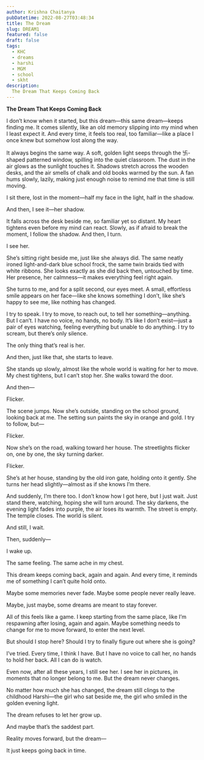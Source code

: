 ```yaml
---
author: Krishna Chaitanya
pubDatetime: 2022-08-27T03:48:34
title: The Dream
slug: DREAM1
featured: false
draft: false
tags:
  - KHC
  - dreams
  - harshi
  - MGM
  - school
  - skht
description:
  The Dream That Keeps Coming Back
---
```

**The Dream That Keeps Coming Back**

I don’t know when it started, but this dream—this same dream—keeps finding me. It comes silently, like an old memory slipping into my mind when I least expect it. And every time, it feels too real, too familiar—like a place I once knew but somehow lost along the way.

It always begins the same way. A soft, golden light seeps through the 卐-shaped patterned window, spilling into the quiet classroom. The dust in the air glows as the sunlight touches it. Shadows stretch across the wooden desks, and the air smells of chalk and old books warmed by the sun. A fan hums slowly, lazily, making just enough noise to remind me that time is still moving.

I sit there, lost in the moment—half my face in the light, half in the shadow.

And then, I see it—her shadow.

It falls across the desk beside me, so familiar yet so distant. My heart tightens even before my mind can react. Slowly, as if afraid to break the moment, I follow the shadow. And then, I turn.

I see her.

She’s sitting right beside me, just like she always did. The same neatly ironed light-and-dark blue school frock, the same twin braids tied with white ribbons. She looks exactly as she did back then, untouched by time. Her presence, her calmness—it makes everything feel right again.

She turns to me, and for a split second, our eyes meet. A small, effortless smile appears on her face—like she knows something I don’t, like she’s happy to see me, like nothing has changed.

I try to speak. I try to move, to reach out, to tell her something—anything. But I can’t. I have no voice, no hands, no body. It’s like I don’t exist—just a pair of eyes watching, feeling everything but unable to do anything. I try to scream, but there’s only silence.

The only thing that’s real is her.

And then, just like that, she starts to leave.

She stands up slowly, almost like the whole world is waiting for her to move. My chest tightens, but I can’t stop her. She walks toward the door.

And then—

Flicker.

The scene jumps. Now she’s outside, standing on the school ground, looking back at me. The setting sun paints the sky in orange and gold. I try to follow, but—

Flicker.

Now she’s on the road, walking toward her house. The streetlights flicker on, one by one, the sky turning darker.

Flicker.

She’s at her house, standing by the old iron gate, holding onto it gently. She turns her head slightly—almost as if she knows I’m there.

And suddenly, I’m there too. I don’t know how I got here, but I just wait. Just stand there, watching, hoping she will turn around. The sky darkens, the evening light fades into purple, the air loses its warmth. The street is empty. The temple closes. The world is silent.

And still, I wait.

Then, suddenly—

I wake up.

The same feeling. The same ache in my chest.

This dream keeps coming back, again and again. And every time, it reminds me of something I can’t quite hold onto.

Maybe some memories never fade. Maybe some people never really leave.

Maybe, just maybe, some dreams are meant to stay forever.

All of this feels like a game. I keep starting from the same place, like I’m respawning after losing, again and again. Maybe something needs to change for me to move forward, to enter the next level.

But should I stop here? Should I try to finally figure out where she is going?

I’ve tried. Every time, I think I have. But I have no voice to call her, no hands to hold her back. All I can do is watch.

Even now, after all these years, I still see her. I see her in pictures, in moments that no longer belong to me. But the dream never changes.

No matter how much she has changed, the dream still clings to the childhood Harshi—the girl who sat beside me, the girl who smiled in the golden evening light.

The dream refuses to let her grow up.

And maybe that’s the saddest part.

Reality moves forward, but the dream—

It just keeps going back in time.